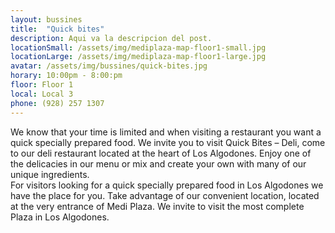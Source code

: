 ```yaml
---
layout: bussines
title:  "Quick bites"
description: Aqui va la descripcion del post.
locationSmall: /assets/img/mediplaza-map-floor1-small.jpg
locationLarge: /assets/img/mediplaza-map-floor1-large.jpg
avatar: /assets/img/bussines/quick-bites.jpg
horary: 10:00pm - 8:00:pm
floor: Floor 1
local: Local 3
phone: (928) 257 1307
---
```


We know that your time is limited and when visiting a restaurant you want a quick specially prepared food. We invite you to visit Quick Bites – Deli, come to our deli restaurant located at the heart of Los Algodones. Enjoy one of the delicacies in our menu or mix and create your own with many of our unique ingredients.  
For visitors looking for a quick specially prepared food in Los Algodones we have the place for you. Take advantage of our convenient location, located at the very entrance of Medi Plaza. We invite to visit the most complete Plaza in Los Algodones.